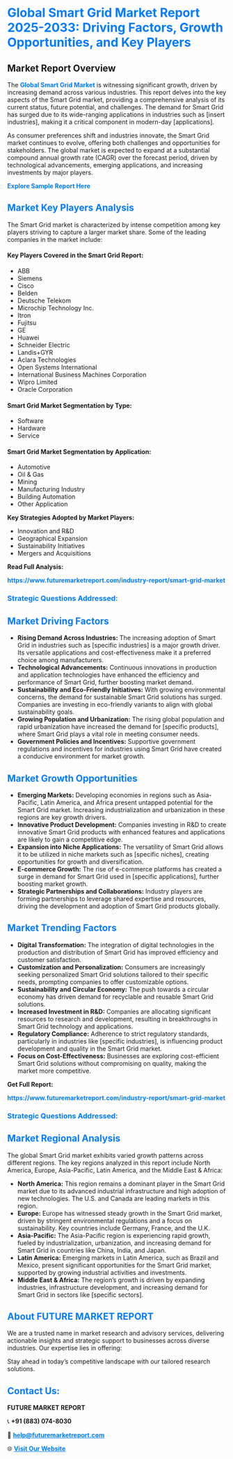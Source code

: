 <h1 style="color: #007BFF;">Global Smart Grid Market Report 2025-2033: Driving Factors, Growth Opportunities, and Key Players</h1>

<section id="overview">
<h2>Market Report Overview</h2>
<p>The <a href="https://www.futuremarketreport.com/industry-report/smart-grid-market" style="color: #007BFF; text-decoration: none;"><strong>Global Smart Grid Market</strong></a> is witnessing significant growth, driven by increasing demand across various industries. This report delves into the key aspects of the Smart Grid market, providing a comprehensive analysis of its current status, future potential, and challenges. The demand for Smart Grid has surged due to its wide-ranging applications in industries such as [insert industries], making it a critical component in modern-day [applications].</p>
<p>As consumer preferences shift and industries innovate, the Smart Grid market continues to evolve, offering both challenges and opportunities for stakeholders. The global market is expected to expand at a substantial compound annual growth rate (CAGR) over the forecast period, driven by technological advancements, emerging applications, and increasing investments by major players.</p>
</section>

<section id="overview">
<p><a href="https://www.futuremarketreport.com/request-sample/reportId=40893" style="color: #007BFF; text-decoration: none;"><strong>Explore Sample Report Here</strong></a></p>
</section>

<section id="key-players">
<h2 style="color: #007BFF;">Market Key Players Analysis</h2>
<p>The Smart Grid market is characterized by intense competition among key players striving to capture a larger market share. Some of the leading companies in the market include:</p>
<h4>Key Players Covered in the Smart Grid Report:</h4>
<ul><li>ABB</li><li>Siemens</li><li>Cisco</li><li>Belden</li><li>Deutsche Telekom</li><li>Microchip Technology Inc.</li><li>Itron</li><li>Fujitsu</li><li>GE</li><li>Huawei</li><li>Schneider Electric</li><li>Landis+GYR</li><li>Aclara Technologies</li><li>Open Systems International</li><li>International Business Machines Corporation</li><li>Wipro Limited</li><li>Oracle Corporation</li></ul>
<h4>Smart Grid Market Segmentation by Type:</h4>
<ul><li>Software</li><li>Hardware</li><li>Service</li></ul>

<h4>Smart Grid Market Segmentation by Application:</h4>
<ul><li>Automotive</li><li>Oil &amp; Gas</li><li>Mining</li><li>Manufacturing Industry</li><li>Building Automation</li><li>Other Application</li></ul>
<p><strong>Key Strategies Adopted by Market Players:</strong></p>
<ul>
<li>Innovation and R&D</li>
<li>Geographical Expansion</li>
<li>Sustainability Initiatives</li>
<li>Mergers and Acquisitions</li>
</ul>
</section>

<section>
<p><strong>Read Full Analysis: </strong></p><a href="https://www.futuremarketreport.com/industry-report/smart-grid-market" style="color: #007BFF; text-decoration: none;"><strong>https://www.futuremarketreport.com/industry-report/smart-grid-market</strong></a>
<h3 style="color: #007BFF;">Strategic Questions Addressed:</h3>
</section>

<section id="driving-factors">
<h2 style="color: #007BFF;">Market Driving Factors</h2>
<ul>
<li><strong>Rising Demand Across Industries:</strong> The increasing adoption of Smart Grid in industries such as [specific industries] is a major growth driver. Its versatile applications and cost-effectiveness make it a preferred choice among manufacturers.</li>
<li><strong>Technological Advancements:</strong> Continuous innovations in production and application technologies have enhanced the efficiency and performance of Smart Grid, further boosting market demand.</li>
<li><strong>Sustainability and Eco-Friendly Initiatives:</strong> With growing environmental concerns, the demand for sustainable Smart Grid solutions has surged. Companies are investing in eco-friendly variants to align with global sustainability goals.</li>
<li><strong>Growing Population and Urbanization:</strong> The rising global population and rapid urbanization have increased the demand for [specific products], where Smart Grid plays a vital role in meeting consumer needs.</li>
<li><strong>Government Policies and Incentives:</strong> Supportive government regulations and incentives for industries using Smart Grid have created a conducive environment for market growth.</li>
</ul>
</section>

<section id="growth-opportunities">
<h2 style="color: #007BFF;">Market Growth Opportunities</h2>
<ul>
<li><strong>Emerging Markets:</strong> Developing economies in regions such as Asia-Pacific, Latin America, and Africa present untapped potential for the Smart Grid market. Increasing industrialization and urbanization in these regions are key growth drivers.</li>
<li><strong>Innovative Product Development:</strong> Companies investing in R&D to create innovative Smart Grid products with enhanced features and applications are likely to gain a competitive edge.</li>
<li><strong>Expansion into Niche Applications:</strong> The versatility of Smart Grid allows it to be utilized in niche markets such as [specific niches], creating opportunities for growth and diversification.</li>
<li><strong>E-commerce Growth:</strong> The rise of e-commerce platforms has created a surge in demand for Smart Grid used in [specific applications], further boosting market growth.</li>
<li><strong>Strategic Partnerships and Collaborations:</strong> Industry players are forming partnerships to leverage shared expertise and resources, driving the development and adoption of Smart Grid products globally.</li>
</ul>
</section>

<section id="trending-factors">
<h2 style="color: #007BFF;">Market Trending Factors</h2>
<ul>
<li><strong>Digital Transformation:</strong> The integration of digital technologies in the production and distribution of Smart Grid has improved efficiency and customer satisfaction.</li>
<li><strong>Customization and Personalization:</strong> Consumers are increasingly seeking personalized Smart Grid solutions tailored to their specific needs, prompting companies to offer customizable options.</li>
<li><strong>Sustainability and Circular Economy:</strong> The push towards a circular economy has driven demand for recyclable and reusable Smart Grid solutions.</li>
<li><strong>Increased Investment in R&D:</strong> Companies are allocating significant resources to research and development, resulting in breakthroughs in Smart Grid technology and applications.</li>
<li><strong>Regulatory Compliance:</strong> Adherence to strict regulatory standards, particularly in industries like [specific industries], is influencing product development and quality in the Smart Grid market.</li>
<li><strong>Focus on Cost-Effectiveness:</strong> Businesses are exploring cost-efficient Smart Grid solutions without compromising on quality, making the market more competitive.</li>
</ul>
</section>

<section>
<p><strong>Get Full Report: </strong></p><a href="https://www.futuremarketreport.com/industry-report/smart-grid-market" style="color: #007BFF; text-decoration: none;"><strong>https://www.futuremarketreport.com/industry-report/smart-grid-market</strong></a>
<h3 style="color: #007BFF;">Strategic Questions Addressed:</h3>
</section>


<section id="regional-analysis">
<h2 style="color: #007BFF;">Market Regional Analysis</h2>
<p>The global Smart Grid market exhibits varied growth patterns across different regions. The key regions analyzed in this report include North America, Europe, Asia-Pacific, Latin America, and the Middle East & Africa:</p>
<ul>
<li><strong>North America:</strong> This region remains a dominant player in the Smart Grid market due to its advanced industrial infrastructure and high adoption of new technologies. The U.S. and Canada are leading markets in this region.</li>
<li><strong>Europe:</strong> Europe has witnessed steady growth in the Smart Grid market, driven by stringent environmental regulations and a focus on sustainability. Key countries include Germany, France, and the U.K.</li>
<li><strong>Asia-Pacific:</strong> The Asia-Pacific region is experiencing rapid growth, fueled by industrialization, urbanization, and increasing demand for Smart Grid in countries like China, India, and Japan.</li>
<li><strong>Latin America:</strong> Emerging markets in Latin America, such as Brazil and Mexico, present significant opportunities for the Smart Grid market, supported by growing industrial activities and investments.</li>
<li><strong>Middle East & Africa:</strong> The region’s growth is driven by expanding industries, infrastructure development, and increasing demand for Smart Grid in sectors like [specific sectors].</li>
</ul>
</section>

<footer>
<h2 style="color: #007BFF;">About FUTURE MARKET REPORT</h2>
<p>We are a trusted name in market research and advisory services, delivering actionable insights and strategic support to businesses across diverse industries. Our expertise lies in offering:</p>

<p>Stay ahead in today’s competitive landscape with our tailored research solutions.</p>

<h2 style="color: #007BFF;">Contact Us:</h2>
<p><strong>FUTURE MARKET REPORT</strong></p>
<p>📞 <strong>+91 (883) 074-8030</strong></p>
<p>📧 <strong><a href="mailto:help@futuremarketreport.com" style="color: #007BFF;">help@futuremarketreport.com</a></strong></p>
<p>🌐 <strong><a href="https://www.futuremarketreport.com/" style="color: #007BFF;">Visit Our Website</a></strong></p>
</footer>